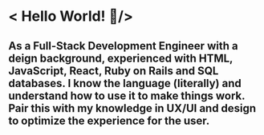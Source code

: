 # < Hello World! 👋/>

## As a Full-Stack Development Engineer with a deign background, experienced with HTML, JavaScript, React, Ruby on Rails and SQL databases. I know the language (literally) and understand how to use it to make things work. Pair this with my knowledge in UX/UI and design to optimize the experience for the user.

<!--
**cmiskin1993/cmiskin1993** is a ✨ _special_ ✨ repository because its `README.md` (this file) appears on your GitHub profile.

Here are some ideas to get you started:

- 🔭 I’m currently working on ...
- 🌱 I’m currently learning ...
- 👯 I’m looking to collaborate on ...
- 🤔 I’m looking for help with ...
- 💬 Ask me about ...
- 📫 How to reach me: ...
- 😄 Pronouns: ...
- ⚡ Fun fact: ...
-->
